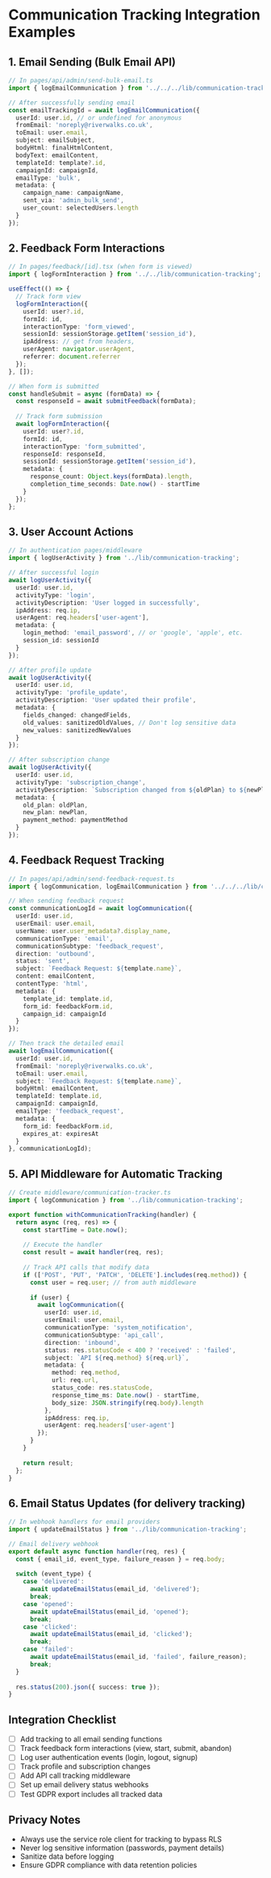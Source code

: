 # Communication Tracking Integration Examples

## 1. Email Sending (Bulk Email API)

```typescript
// In pages/api/admin/send-bulk-email.ts
import { logEmailCommunication } from '../../../lib/communication-tracking';

// After successfully sending email
const emailTrackingId = await logEmailCommunication({
  userId: user.id, // or undefined for anonymous
  fromEmail: 'noreply@riverwalks.co.uk',
  toEmail: user.email,
  subject: emailSubject,
  bodyHtml: finalHtmlContent,
  bodyText: emailContent,
  templateId: template?.id,
  campaignId: campaignId,
  emailType: 'bulk',
  metadata: {
    campaign_name: campaignName,
    sent_via: 'admin_bulk_send',
    user_count: selectedUsers.length
  }
});
```

## 2. Feedback Form Interactions

```typescript
// In pages/feedback/[id].tsx (when form is viewed)
import { logFormInteraction } from '../../lib/communication-tracking';

useEffect(() => {
  // Track form view
  logFormInteraction({
    userId: user?.id,
    formId: id,
    interactionType: 'form_viewed',
    sessionId: sessionStorage.getItem('session_id'),
    ipAddress: // get from headers,
    userAgent: navigator.userAgent,
    referrer: document.referrer
  });
}, []);

// When form is submitted
const handleSubmit = async (formData) => {
  const responseId = await submitFeedback(formData);
  
  // Track form submission
  await logFormInteraction({
    userId: user?.id,
    formId: id,
    interactionType: 'form_submitted',
    responseId: responseId,
    sessionId: sessionStorage.getItem('session_id'),
    metadata: {
      response_count: Object.keys(formData).length,
      completion_time_seconds: Date.now() - startTime
    }
  });
};
```

## 3. User Account Actions

```typescript
// In authentication pages/middleware
import { logUserActivity } from '../lib/communication-tracking';

// After successful login
await logUserActivity({
  userId: user.id,
  activityType: 'login',
  activityDescription: 'User logged in successfully',
  ipAddress: req.ip,
  userAgent: req.headers['user-agent'],
  metadata: {
    login_method: 'email_password', // or 'google', 'apple', etc.
    session_id: sessionId
  }
});

// After profile update
await logUserActivity({
  userId: user.id,
  activityType: 'profile_update',
  activityDescription: 'User updated their profile',
  metadata: {
    fields_changed: changedFields,
    old_values: sanitizedOldValues, // Don't log sensitive data
    new_values: sanitizedNewValues
  }
});

// After subscription change
await logUserActivity({
  userId: user.id,
  activityType: 'subscription_change',
  activityDescription: `Subscription changed from ${oldPlan} to ${newPlan}`,
  metadata: {
    old_plan: oldPlan,
    new_plan: newPlan,
    payment_method: paymentMethod
  }
});
```

## 4. Feedback Request Tracking

```typescript
// In pages/api/admin/send-feedback-request.ts
import { logCommunication, logEmailCommunication } from '../../../lib/communication-tracking';

// When sending feedback request
const communicationLogId = await logCommunication({
  userId: user.id,
  userEmail: user.email,
  userName: user.user_metadata?.display_name,
  communicationType: 'email',
  communicationSubtype: 'feedback_request',
  direction: 'outbound',
  status: 'sent',
  subject: `Feedback Request: ${template.name}`,
  content: emailContent,
  contentType: 'html',
  metadata: {
    template_id: template.id,
    form_id: feedbackForm.id,
    campaign_id: campaignId
  }
});

// Then track the detailed email
await logEmailCommunication({
  userId: user.id,
  fromEmail: 'noreply@riverwalks.co.uk',
  toEmail: user.email,
  subject: `Feedback Request: ${template.name}`,
  bodyHtml: emailContent,
  templateId: template.id,
  campaignId: campaignId,
  emailType: 'feedback_request',
  metadata: {
    form_id: feedbackForm.id,
    expires_at: expiresAt
  }
}, communicationLogId);
```

## 5. API Middleware for Automatic Tracking

```typescript
// Create middleware/communication-tracker.ts
import { logCommunication } from '../lib/communication-tracking';

export function withCommunicationTracking(handler) {
  return async (req, res) => {
    const startTime = Date.now();
    
    // Execute the handler
    const result = await handler(req, res);
    
    // Track API calls that modify data
    if (['POST', 'PUT', 'PATCH', 'DELETE'].includes(req.method)) {
      const user = req.user; // from auth middleware
      
      if (user) {
        await logCommunication({
          userId: user.id,
          userEmail: user.email,
          communicationType: 'system_notification',
          communicationSubtype: 'api_call',
          direction: 'inbound',
          status: res.statusCode < 400 ? 'received' : 'failed',
          subject: `API ${req.method} ${req.url}`,
          metadata: {
            method: req.method,
            url: req.url,
            status_code: res.statusCode,
            response_time_ms: Date.now() - startTime,
            body_size: JSON.stringify(req.body).length
          },
          ipAddress: req.ip,
          userAgent: req.headers['user-agent']
        });
      }
    }
    
    return result;
  };
}
```

## 6. Email Status Updates (for delivery tracking)

```typescript
// In webhook handlers for email providers
import { updateEmailStatus } from '../lib/communication-tracking';

// Email delivery webhook
export default async function handler(req, res) {
  const { email_id, event_type, failure_reason } = req.body;
  
  switch (event_type) {
    case 'delivered':
      await updateEmailStatus(email_id, 'delivered');
      break;
    case 'opened':
      await updateEmailStatus(email_id, 'opened');
      break;
    case 'clicked':
      await updateEmailStatus(email_id, 'clicked');
      break;
    case 'failed':
      await updateEmailStatus(email_id, 'failed', failure_reason);
      break;
  }
  
  res.status(200).json({ success: true });
}
```

## Integration Checklist

- [ ] Add tracking to all email sending functions
- [ ] Track feedback form interactions (view, start, submit, abandon)
- [ ] Log user authentication events (login, logout, signup)
- [ ] Track profile and subscription changes
- [ ] Add API call tracking middleware
- [ ] Set up email delivery status webhooks
- [ ] Test GDPR export includes all tracked data

## Privacy Notes

- Always use the service role client for tracking to bypass RLS
- Never log sensitive information (passwords, payment details)
- Sanitize data before logging
- Ensure GDPR compliance with data retention policies